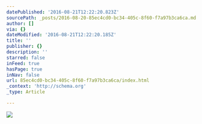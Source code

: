 ```yaml
---
datePublished: '2016-08-21T12:22:20.823Z'
sourcePath: _posts/2016-08-20-85ec4cd0-bc34-405c-8f60-f7a97b3ca6ca.md
author: []
via: {}
dateModified: '2016-08-21T12:22:20.185Z'
title: ''
publisher: {}
description: ''
starred: false
inFeed: true
hasPage: true
inNav: false
url: 85ec4cd0-bc34-405c-8f60-f7a97b3ca6ca/index.html
_context: 'http://schema.org'
_type: Article

---
```

![](https://the-grid-user-content.s3-us-west-2.amazonaws.com/a0056bbf-ba7a-40cd-b6ee-f294e2443720.jpg)